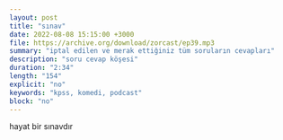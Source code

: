 ```yaml
---
layout: post
title: "sınav"
date: 2022-08-08 15:15:00 +3000
file: https://archive.org/download/zorcast/ep39.mp3
summary: "iptal edilen ve merak ettiğiniz tüm soruların cevapları"
description: "soru cevap köşesi"
duration: "2:34" 
length: "154"
explicit: "no" 
keywords: "kpss, komedi, podcast"
block: "no" 
---
```


hayat bir sınavdır